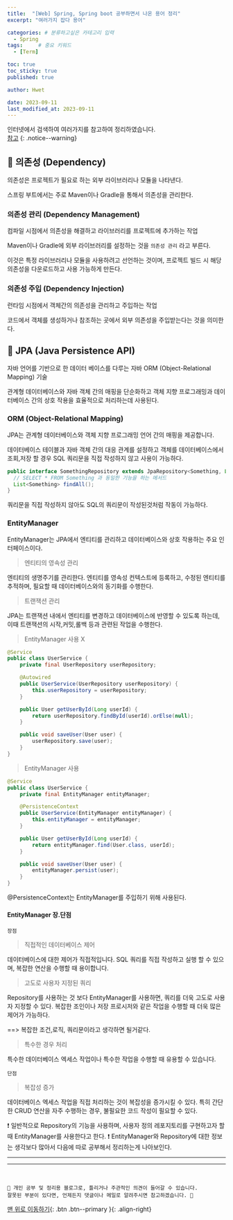 ```yaml
---
title:  "[Web] Spring, Spring boot 공부하면서 나온 용어 정리"  
excerpt: "여러가지 잡다 용어"

categories: # 분류하고싶은 카테고리 입력
  - Spring
tags:     # 중요 키워드
  - [Term]

toc: true
toc_sticky: true
published: true

author: Hwet

date: 2023-09-11
last_modified_at: 2023-09-11
---
```


인터넷에서 검색하여 여러가지를 참고하여 정리하였습니다.  
[참고]()
{: .notice--warning}


## 📌 의존성 (Dependency)

의존성은 프로젝트가 필요로 하는 외부 라이브러리나 모듈을 나타낸다. 

스프링 부트에서는 주로 Maven이나 Gradle을 통해서 의존성을 관리한다.

### 의존성 관리 (Dependency Management)

컴파일 시점에서 의존성을 해결하고 라이브러리를 프로젝트에 추가하는 작업

Maven이나 Gradle에 외부 라이브러리를 설정하는 것을 `의존성 관리` 라고 부른다. 

이것은 특정 라이브러리나 모듈을 사용하려고 선언하는 것이며, 프로젝트 빌드 시 해당 의존성을 다운로드하고 사용 가능하게 만든다.


### 의존성 주입 (Dependency Injection)

런타임 시점에서 객체간의 의존성을 관리하고 주입하는 작업

코드에서 객체를 생성하거나 참조하는 곳에서 외부 의존성을 주입받는다는 것을 의미한다. 


## 📌 JPA (Java Persistence API)

자바 언어를 기반으로 한 데이터 베이스를 다루는 자바 ORM (Object-Relational Mapping) 기술

관계형 데이터베이스와 자바 객체 간의 매핑을 단순화하고 객체 지향 프로그래밍과 데이터베이스 간의 상호 작용을 효율적으로 처리하는데 사용된다.

### ORM (Object-Relational Mapping)

JPA는 관계형 데이터베이스와 객체 지향 프로그래밍 언어 간의 매핑을 제공합니다.

데이터베이스 테이블과 자바 객체 간의 대응 관계를 설정하고 객체를 데이터베이스에서 조회,저장 할 경우 SQL 쿼리문을 직접 작성하지 않고 사용이 가능하다.

```java 
public interface SomethingRepository extends JpaRepository<Something, Long> {
  // SELECT * FROM Something 과 동일한 기능을 하는 메서드 
  List<Something> findAll();
}
```

쿼리문을 직접 작성하지 않아도 SQL의 쿼리문이 작성된것처럼 작동이 가능하다.

### EntityManager 

EntityManager는 JPA에서 엔티티를 관리하고 데이터베이스와 상호 작용하는 주요 인터페이스이다. 

> 엔티티의 영속성 관리 

엔티티의 생명주기를 관리한다. 엔티티를 영속성 컨텍스트에 등록하고, 수정된 엔티티를 추적하며, 필요할 때 데이터베이스와의 동기화를 수행한다.

> 트랜잭션 관리 

JPA는 트랜잭션 내에서 엔티티를 변경하고 데이터베이스에 반영할 수 있도록 하는데, 이때 트랜잭션의 시작,커밋,롤백 등과 관련된 작업을 수행한다.

> EntityManager 사용 X

```java 
@Service
public class UserService {
    private final UserRepository userRepository;

    @Autowired
    public UserService(UserRepository userRepository) {
        this.userRepository = userRepository;
    }

    public User getUserById(Long userId) {
        return userRepository.findById(userId).orElse(null);
    }

    public void saveUser(User user) {
        userRepository.save(user);
    }
}
```

> EntityManager 사용

```java 
@Service
public class UserService {
    private final EntityManager entityManager;

    @PersistenceContext
    public UserService(EntityManager entityManager) {
        this.entityManager = entityManager;
    }

    public User getUserById(Long userId) {
        return entityManager.find(User.class, userId);
    }

    public void saveUser(User user) {
        entityManager.persist(user);
    }
}
```

@PersistenceContext는 EntityManager를 주입하기 위해 사용된다.


#### EntityManager 장.단점

`장점`

> 직접적인 데이터베이스 제어 

데이터베이스에 대한 제어가 직접적입니다. SQL 쿼리를 직접 작성하고 실행 할 수 있으며, 복잡한 연산을 수행할 때 용이합니다.

> 고도로 사용자 지정된 쿼리 

Repository를 사용하는 것 보다 EntityManager를 사용하면, 쿼리를 더욱 고도로 사용자 지정할 수 있다.
복잡한 조인이나 저장 프로시저와 같은 작업을 수행할 때 더욱 많은 제어가 가능하다.

==> 복잡한 조건,로직, 쿼리문이라고 생각하면 될거같다.

> 특수한 경우 처리 

특수한 데이터베이스 엑세스 작업이나 특수한 작업을 수행할 때 유용할 수 있습니다.

`단점`

> 복잡성 증가

데이터베이스 엑세스 작업을 직접 처리하는 것이 복잡성을 증가시킬 수 있다.
특히 간단한 CRUD 연산을 자주 수행하는 경우, 불필요한 코드 작성이 필요할 수 있다.


❗ 일반적으로 Repository의 기능을 사용하며, 사용자 정의 레포지토리를 구현하고자 할때 EntityManager를 사용한다고 한다.
❗ EntityManager와 Repository에 대한 정보는 생각보다 많아서 다음에 따로 공부해서 정리하는게 나아보인다. 















*** 



***
<br>
    
    📢 개인 공부 및 정리용 블로그로, 틀리거나 주관적인 의견이 들어갈 수 있습니다.
    잘못된 부분이 있다면, 언제든지 댓글이나 메일로 알려주시면 참고하겠습니다. 🔔

[맨 위로 이동하기](#){: .btn .btn--primary }{: .align-right}